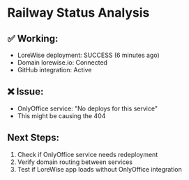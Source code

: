# Railway Status Analysis

## ✅ Working:
- LoreWise deployment: SUCCESS (6 minutes ago)
- Domain lorewise.io: Connected
- GitHub integration: Active

## ❌ Issue:
- OnlyOffice service: "No deploys for this service"
- This might be causing the 404

## Next Steps:
1. Check if OnlyOffice service needs redeployment
2. Verify domain routing between services
3. Test if LoreWise app loads without OnlyOffice integration

